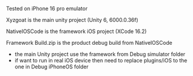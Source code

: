 Tested on iPhone 16 pro emulator

Xyzgoat is the main unity project (Unity 6, 6000.0.36f)

NativeIOSCode is the framework iOS project (XCode 16.2)

Framework Build.zip is the product debug build from NativeIOSCode
- the main Unity project use the framework from Debug simulator folder
- if want to run in real iOS device then need to replace plugins/iOS to the one in Debug iPhoneOS folder

